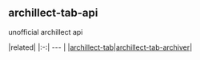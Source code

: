 ## archillect-tab-api

unofficial archillect api

<!-- related:
- [archillect-tab](https://github.com/JulienMartel/archillect-tab)
- [archillect-tab-archiver](https://github.com/JulienMartel/archillect-tab-archiver) -->

|related|
|:-:| --- |
|[archillect-tab](https://github.com/JulienMartel/archillect-tab)|[archillect-tab-archiver](https://github.com/JulienMartel/archillect-tab-archiver)|